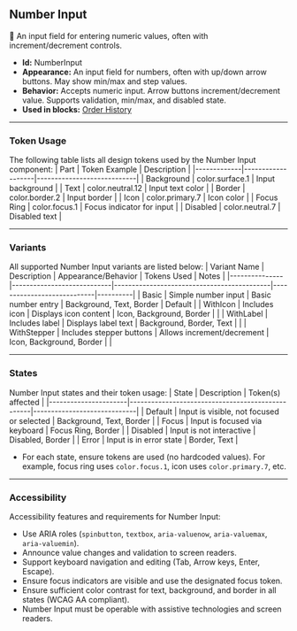 ## Number Input
🔢 An input field for entering numeric values, often with increment/decrement controls.
- **Id:** NumberInput
- **Appearance:** An input field for numbers, often with up/down arrow buttons. May show min/max and step values.
- **Behavior:** Accepts numeric input. Arrow buttons increment/decrement value. Supports validation, min/max, and disabled state.
- **Used in blocks:** [Order History](../blocks/OrderHistory.md)

---

### Token Usage
The following table lists all design tokens used by the Number Input component:
| Part        | Token Example      | Description                |
|-------------|-------------------|----------------------------|
| Background  | color.surface.1   | Input background           |
| Text        | color.neutral.12  | Input text color           |
| Border      | color.border.2    | Input border               |
| Icon        | color.primary.7   | Icon color                 |
| Focus Ring  | color.focus.1     | Focus indicator for input  |
| Disabled    | color.neutral.7   | Disabled text              |

---

### Variants
All supported Number Input variants are listed below:
| Variant Name   | Description                | Appearance/Behavior                        | Tokens Used                | Notes    |
|---------------|----------------------------|--------------------------------------------|----------------------------|----------|
| Basic         | Simple number input        | Basic number entry                         | Background, Text, Border   | Default  |
| WithIcon      | Includes icon              | Displays icon content                      | Icon, Background, Border   |          |
| WithLabel     | Includes label             | Displays label text                        | Background, Border, Text   |          |
| WithStepper   | Includes stepper buttons   | Allows increment/decrement                 | Icon, Background, Border   |          |

---

### States
Number Input states and their token usage:
| State                | Description                                      | Token(s) affected           |
|----------------------|--------------------------------------------------|-----------------------------|
| Default              | Input is visible, not focused or selected        | Background, Text, Border    |
| Focus                | Input is focused via keyboard                    | Focus Ring, Border          |
| Disabled             | Input is not interactive                         | Disabled, Border            |
| Error                | Input is in error state                          | Border, Text                |

- For each state, ensure tokens are used (no hardcoded values). For example, focus ring uses `color.focus.1`, icon uses `color.primary.7`, etc.

---

### Accessibility
Accessibility features and requirements for Number Input:
- Use ARIA roles (`spinbutton`, `textbox`, `aria-valuenow`, `aria-valuemax`, `aria-valuemin`).
- Announce value changes and validation to screen readers.
- Support keyboard navigation and editing (Tab, Arrow keys, Enter, Escape).
- Ensure focus indicators are visible and use the designated focus token.
- Ensure sufficient color contrast for text, background, and border in all states (WCAG AA compliant).
- Number Input must be operable with assistive technologies and screen readers.
